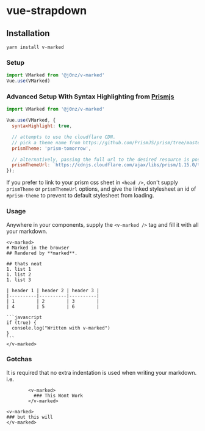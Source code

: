 # vue-strapdown

## Installation
```
yarn install v-marked
```

### Setup
```js
import VMarked from '@j0nz/v-marked'
Vue.use(VMarked)
```

### Advanced Setup With Syntax Highlighting from [Prismjs](https://prismjs.com/)
```js
import VMarked from '@j0nz/v-marked'

Vue.use(VMarked, {
  syntaxHighlight: true,

  // attempts to use the cloudflare CDN.
  // pick a theme name from https://github.com/PrismJS/prism/tree/master/themes
  prismTheme: 'prism-tomorrow',

  // alternatively, passing the full url to the desired resource is possible
  prismThemeUrl: `https://cdnjs.cloudflare.com/ajax/libs/prism/1.15.0/themes/prism-funky.css`
});
```
If you prefer to link to your prism css sheet in `<head />`, don't supply `prismTheme` or `prismThemeUrl` options, and give the linked stylesheet an id of `#prism-theme` to prevent to default stylesheet from loading.

### Usage

Anywhere in your components, supply the `<v-marked />` tag and fill it with all your markdown.
``````
<v-marked>
# Marked in the browser
## Rendered by **marked**.

## thats neat
1. list 1
1. list 2
1. list 3

| header 1 | header 2 | header 3 |
|----------|----------|----------|
| 1        | 2        | 3        |
| 4        | 5        | 6        |

```javascript
if (true) {
  console.log("Written with v-marked")
}
```
</v-marked>
``````

### Gotchas
It is required that no extra indentation is used when writing your markdown. i.e.
``````
        <v-marked>
          ### This Wont Work
        </v-marked>

<v-marked>
### but this will
</v-marked>
``````

